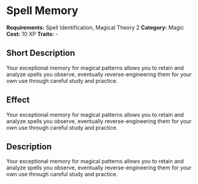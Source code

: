 # Spell Memory

**Requirements:** Spell Identification, Magical Theory 2
**Category:** Magic
**Cost:** 10 XP
**Traits:** -


## Short Description
Your exceptional memory for magical patterns allows you to retain and analyze spells you observe, eventually reverse-engineering them for your own use through careful study and practice.

## Effect
Your exceptional memory for magical patterns allows you to retain and analyze spells you observe, eventually reverse-engineering them for your own use through careful study and practice.

## Description
Your exceptional memory for magical patterns allows you to retain and analyze spells you observe, eventually reverse-engineering them for your own use through careful study and practice.